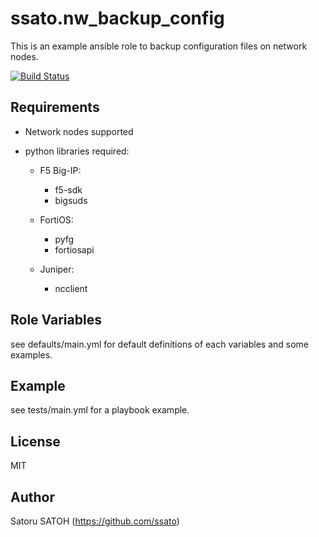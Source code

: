 # ssato.nw_backup_config

This is an example ansible role to backup configuration files on network nodes.

<!--
How to get the role ID:
ansible-galaxy info ssato.generate_kickstart | sed -nr "s/[[:blank:]]+id: ([[:digit:]]+)/\1/p"
-->
[![Build Status](https://img.shields.io/travis/ssato/ansible-role-nw-backup-config.png)](https://travis-ci.org/ssato/ansible-role-nw-backup-config) <!-- [![Ansible Galaxy](https://img.shields.io/ansible/role/43954.svg)](https://galaxy.ansible.com/ssato/nw_backup_config) -->

## Requirements

- Network nodes supported
- python libraries required:

  - F5 Big-IP:

    - f5-sdk
    - bigsuds

  - FortiOS:

    - pyfg
    - fortiosapi

  - Juniper:

    - ncclient

## Role Variables

see defaults/main.yml for default definitions of each variables and some examples.

## Example

see tests/main.yml for a playbook example.

## License

MIT

## Author

Satoru SATOH (<https://github.com/ssato>)

<!-- vim:sw=2:ts=2:et:
-->
